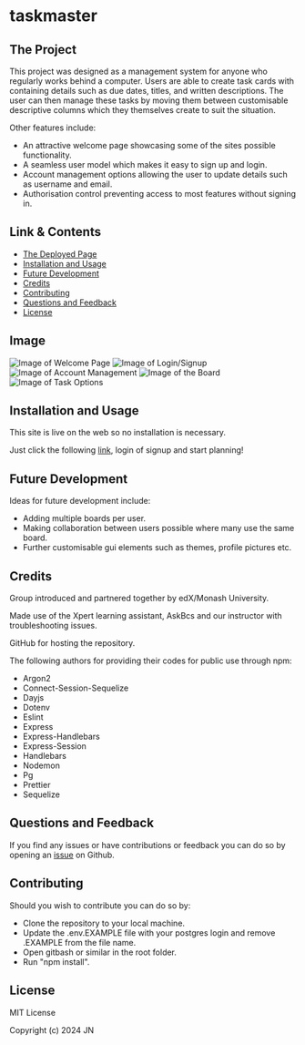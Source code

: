 # taskmaster

## The Project

This project was designed as a management system for anyone who regularly works behind a computer. Users are able to create task cards with containing details such as due dates, titles, and written descriptions. The user can then manage these tasks by moving them between customisable descriptive columns which they themselves create to suit the situation.

Other features include:

-   An attractive welcome page showcasing some of the sites possible functionality.
-   A seamless user model which makes it easy to sign up and login.
-   Account management options allowing the user to update details such as username and email.
-   Authorisation control preventing access to most features without signing in.

## Link & Contents

-   [The Deployed Page]()
-   [Installation and Usage](#installation-and-usage)
-   [Future Development](#future-development)
-   [Credits](#credits)
-   [Contributing](#contributing)
-   [Questions and Feedback](#questions-and-feedback)
-   [License](#license)

## Image

![Image of Welcome Page]()
![Image of Login/Signup]()
![Image of Account Management]()
![Image of the Board]()
![Image of Task Options]()

## Installation and Usage

This site is live on the web so no installation is necessary.

Just click the following [link](), login of signup and start planning!

## Future Development

Ideas for future development include:

-   Adding multiple boards per user.
-   Making collaboration between users possible where many use the same board.
-   Further customisable gui elements such as themes, profile pictures etc.

## Credits

Group introduced and partnered together by edX/Monash University.

Made use of the Xpert learning assistant, AskBcs and our instructor with troubleshooting issues.

GitHub for hosting the repository.

The following authors for providing their codes for public use through npm:

-   Argon2
-   Connect-Session-Sequelize
-   Dayjs
-   Dotenv
-   Eslint
-   Express
-   Express-Handlebars
-   Express-Session
-   Handlebars
-   Nodemon
-   Pg
-   Prettier
-   Sequelize

## Questions and Feedback

If you find any issues or have contributions or feedback you can do so by opening an [issue](https://github.com/Jiske-N/Task-Manager/issues) on Github.

## Contributing

Should you wish to contribute you can do so by:

-   Clone the repository to your local machine.
-   Update the .env.EXAMPLE file with your postgres login and remove .EXAMPLE from the file name.
-   Open gitbash or similar in the root folder.
-   Run "npm install".

## License

MIT License

Copyright (c) 2024 JN
